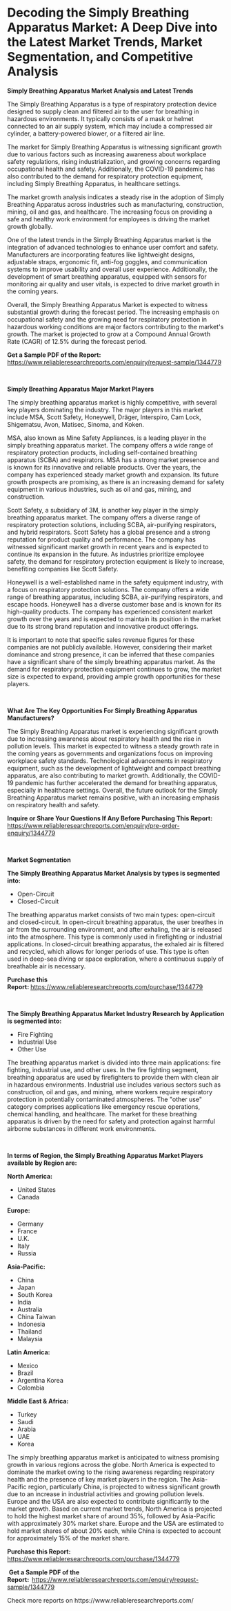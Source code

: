 <p><h1>Decoding the Simply Breathing Apparatus Market: A Deep Dive into the Latest Market Trends, Market Segmentation, and Competitive Analysis</h1></p><p><strong>Simply Breathing Apparatus Market Analysis and Latest Trends</strong></p>
<p><p>The Simply Breathing Apparatus is a type of respiratory protection device designed to supply clean and filtered air to the user for breathing in hazardous environments. It typically consists of a mask or helmet connected to an air supply system, which may include a compressed air cylinder, a battery-powered blower, or a filtered air line.</p><p>The market for Simply Breathing Apparatus is witnessing significant growth due to various factors such as increasing awareness about workplace safety regulations, rising industrialization, and growing concerns regarding occupational health and safety. Additionally, the COVID-19 pandemic has also contributed to the demand for respiratory protection equipment, including Simply Breathing Apparatus, in healthcare settings.</p><p>The market growth analysis indicates a steady rise in the adoption of Simply Breathing Apparatus across industries such as manufacturing, construction, mining, oil and gas, and healthcare. The increasing focus on providing a safe and healthy work environment for employees is driving the market growth globally.</p><p>One of the latest trends in the Simply Breathing Apparatus market is the integration of advanced technologies to enhance user comfort and safety. Manufacturers are incorporating features like lightweight designs, adjustable straps, ergonomic fit, anti-fog goggles, and communication systems to improve usability and overall user experience. Additionally, the development of smart breathing apparatus, equipped with sensors for monitoring air quality and user vitals, is expected to drive market growth in the coming years.</p><p>Overall, the Simply Breathing Apparatus Market is expected to witness substantial growth during the forecast period. The increasing emphasis on occupational safety and the growing need for respiratory protection in hazardous working conditions are major factors contributing to the market's growth. The market is projected to grow at a Compound Annual Growth Rate (CAGR) of 12.5% during the forecast period.</p></p>
<p><strong>Get a Sample PDF of the Report:&nbsp;</strong> <a href="https://www.reliableresearchreports.com/enquiry/request-sample/1344779">https://www.reliableresearchreports.com/enquiry/request-sample/1344779</a></p>
<p>&nbsp;</p>
<p><strong>Simply Breathing Apparatus Major Market Players</strong></p>
<p><p>The simply breathing apparatus market is highly competitive, with several key players dominating the industry. The major players in this market include MSA, Scott Safety, Honeywell, Dräger, Interspiro, Cam Lock, Shigematsu, Avon, Matisec, Sinoma, and Koken. </p><p>MSA, also known as Mine Safety Appliances, is a leading player in the simply breathing apparatus market. The company offers a wide range of respiratory protection products, including self-contained breathing apparatus (SCBA) and respirators. MSA has a strong market presence and is known for its innovative and reliable products. Over the years, the company has experienced steady market growth and expansion. Its future growth prospects are promising, as there is an increasing demand for safety equipment in various industries, such as oil and gas, mining, and construction.</p><p>Scott Safety, a subsidiary of 3M, is another key player in the simply breathing apparatus market. The company offers a diverse range of respiratory protection solutions, including SCBA, air-purifying respirators, and hybrid respirators. Scott Safety has a global presence and a strong reputation for product quality and performance. The company has witnessed significant market growth in recent years and is expected to continue its expansion in the future. As industries prioritize employee safety, the demand for respiratory protection equipment is likely to increase, benefiting companies like Scott Safety.</p><p>Honeywell is a well-established name in the safety equipment industry, with a focus on respiratory protection solutions. The company offers a wide range of breathing apparatus, including SCBA, air-purifying respirators, and escape hoods. Honeywell has a diverse customer base and is known for its high-quality products. The company has experienced consistent market growth over the years and is expected to maintain its position in the market due to its strong brand reputation and innovative product offerings.</p><p>It is important to note that specific sales revenue figures for these companies are not publicly available. However, considering their market dominance and strong presence, it can be inferred that these companies have a significant share of the simply breathing apparatus market. As the demand for respiratory protection equipment continues to grow, the market size is expected to expand, providing ample growth opportunities for these players.</p></p>
<p>&nbsp;</p>
<p><strong>What Are The Key Opportunities For Simply Breathing Apparatus Manufacturers?</strong></p>
<p><p>The Simply Breathing Apparatus market is experiencing significant growth due to increasing awareness about respiratory health and the rise in pollution levels. This market is expected to witness a steady growth rate in the coming years as governments and organizations focus on improving workplace safety standards. Technological advancements in respiratory equipment, such as the development of lightweight and compact breathing apparatus, are also contributing to market growth. Additionally, the COVID-19 pandemic has further accelerated the demand for breathing apparatus, especially in healthcare settings. Overall, the future outlook for the Simply Breathing Apparatus market remains positive, with an increasing emphasis on respiratory health and safety.</p></p>
<p><strong>Inquire or Share Your Questions If Any Before Purchasing This Report:</strong> <a href="https://www.reliableresearchreports.com/enquiry/pre-order-enquiry/1344779">https://www.reliableresearchreports.com/enquiry/pre-order-enquiry/1344779</a></p>
<p>&nbsp;</p>
<p><strong>Market Segmentation</strong></p>
<p><strong>The Simply Breathing Apparatus Market Analysis by types is segmented into:</strong></p>
<p><ul><li>Open-Circuit</li><li>Closed-Circuit</li></ul></p>
<p><p>The breathing apparatus market consists of two main types: open-circuit and closed-circuit. In open-circuit breathing apparatus, the user breathes in air from the surrounding environment, and after exhaling, the air is released into the atmosphere. This type is commonly used in firefighting or industrial applications. In closed-circuit breathing apparatus, the exhaled air is filtered and recycled, which allows for longer periods of use. This type is often used in deep-sea diving or space exploration, where a continuous supply of breathable air is necessary.</p></p>
<p><strong>Purchase this Report:&nbsp;</strong><a href="https://www.reliableresearchreports.com/purchase/1344779">https://www.reliableresearchreports.com/purchase/1344779</a></p>
<p>&nbsp;</p>
<p><strong>The Simply Breathing Apparatus Market Industry Research by Application is segmented into:</strong></p>
<p><ul><li>Fire Fighting</li><li>Industrial Use</li><li>Other Use</li></ul></p>
<p><p>The breathing apparatus market is divided into three main applications: fire fighting, industrial use, and other uses. In the fire fighting segment, breathing apparatus are used by firefighters to provide them with clean air in hazardous environments. Industrial use includes various sectors such as construction, oil and gas, and mining, where workers require respiratory protection in potentially contaminated atmospheres. The "other use" category comprises applications like emergency rescue operations, chemical handling, and healthcare. The market for these breathing apparatus is driven by the need for safety and protection against harmful airborne substances in different work environments.</p></p>
<p>&nbsp;</p>
<p><strong>In terms of Region, the Simply Breathing Apparatus Market Players available by Region are:</strong></p>
<p>
    <p> <strong> North America: </strong>
        <ul>
            <li>United States</li>
            <li>Canada</li>
        </ul>
        </p> 
    <p> <strong> Europe: </strong>
        <ul>
            <li>Germany</li>
            <li>France</li>
            <li>U.K.</li>
            <li>Italy</li>
            <li>Russia</li>
        </ul>
        </p> 
    <p> <strong> Asia-Pacific: </strong>
        <ul>
            <li>China</li>
            <li>Japan</li>
            <li>South Korea</li>
            <li>India</li>
            <li>Australia</li>
            <li>China Taiwan</li>
            <li>Indonesia</li>
            <li>Thailand</li>
            <li>Malaysia</li>
        </ul>
        </p> 
    <p> <strong> Latin America: </strong>
        <ul>
            <li>Mexico</li>
            <li>Brazil</li>
            <li>Argentina Korea</li>
            <li>Colombia</li>
        </ul>
        </p> 
    <p> <strong> Middle East & Africa: </strong>
        <ul>
            <li>Turkey</li>
            <li>Saudi</li>
            <li>Arabia</li>
            <li>UAE</li>
            <li>Korea</li>
        </ul>
    </p>
    </p>
<p><p>The simply breathing apparatus market is anticipated to witness promising growth in various regions across the globe. North America is expected to dominate the market owing to the rising awareness regarding respiratory health and the presence of key market players in the region. The Asia-Pacific region, particularly China, is projected to witness significant growth due to an increase in industrial activities and growing pollution levels. Europe and the USA are also expected to contribute significantly to the market growth. Based on current market trends, North America is projected to hold the highest market share of around 35%, followed by Asia-Pacific with approximately 30% market share. Europe and the USA are estimated to hold market shares of about 20% each, while China is expected to account for approximately 15% of the market share.</p></p>
<p><strong>Purchase this Report: </strong><a href="https://www.reliableresearchreports.com/purchase/1344779">https://www.reliableresearchreports.com/purchase/1344779</a></p>
<p>&nbsp;<strong>Get a Sample PDF of the Report:&nbsp;&nbsp;</strong><a href="https://www.reliableresearchreports.com/enquiry/request-sample/1344779">https://www.reliableresearchreports.com/enquiry/request-sample/1344779</a></p>
<p><strong></strong></p>
<p>Check more reports on https://www.reliableresearchreports.com/</p>